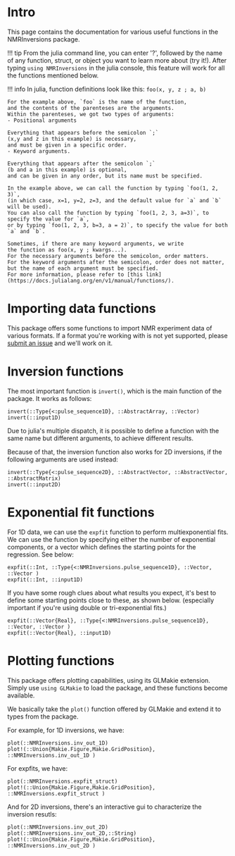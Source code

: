 # Intro
This page contains the documentation for various useful 
functions in the NMRInversions package.

!!! tip
    From the julia command line, you can enter '?', 
    followed by the name of any function, struct, 
    or object you want to learn more about (try it!).
    After typing `using NMRInversions` in the julia console, 
    this feature will work for all the functions mentioned below.

!!! info 
    In julia, function definitions look like this:
    ```
    foo(x, y, z ; a, b)
    ``` 

    For the example above, `foo` is the name of the function, 
    and the contents of the parenteses are the arguments.  
    Within the parenteses, we got two types of arguments:
    - Positional arguments
     
    Everything that appears before the semicolon `;` 
    (x,y and z in this example) is necessary,
    and must be given in a specific order.
    - Keyword arguments.

    Everything that appears after the semicolon `;` 
    (b and a in this example) is optional,
    and can be given in any order, but its name must be specified.

    In the example above, we can call the function by typing `foo(1, 2, 3)`,
    (in which case, x=1, y=2, z=3, and the default value for `a` and `b` will be used). 
    You can also call the function by typing `foo(1, 2, 3, a=3)`, to specify the value for `a`, 
    or by typing `foo(1, 2, 3, b=3, a = 2)`, to specify the value for both `a` and `b`.

    Sometimes, if there are many keyword arguments, we write 
    the function as foo(x, y ; kwargs...). 
    For the necessary arguments before the semicolon, order matters. 
    For the keyword arguments after the semicolon, order does not matter, 
    but the name of each argument must be specified.
    For more information, please refer to [this link](https://docs.julialang.org/en/v1/manual/functions/).

# Importing data functions
This package offers some functions to import NMR experiment data of various formats.
If a format you're working with is not yet supported, 
please [submit an issue](https://github.com/arismavridis/NMRInversions.jl/issues/new) 
and we'll work on it.

# Inversion functions
The most important function is `invert()`, which is the main function of the package.
It works as follows:

```@docs
invert(::Type{<:pulse_sequence1D}, ::AbstractArray, ::Vector)
invert(::input1D)
```

Due to julia's multiple dispatch, 
it is possible to define a function with the same name
but different arguments, to achieve different results.


Because of that, the inversion function also works for 2D inversions,
if the following arguments are used instead:

```@docs
invert(::Type{<:pulse_sequence2D}, ::AbstractVector, ::AbstractVector, ::AbstractMatrix)
invert(::input2D)
```


# Exponential fit functions

For 1D data, we can use the `expfit` function to perform multiexponential fits.
We can use the function by specifying either the number of exponential components,
or a vector which defines the starting points for the regression.
See below:

```@docs
expfit(::Int, ::Type{<:NMRInversions.pulse_sequence1D}, ::Vector, ::Vector )
expfit(::Int, ::input1D)
```  
  
If you have some rough clues about what results you expect, 
it's best to define some starting points close to these, as shown below.
(especially important if you're using double or tri-exponential fits.)

```@docs
expfit(::Vector{Real}, ::Type{<:NMRInversions.pulse_sequence1D}, ::Vector, ::Vector )
expfit(::Vector{Real}, ::input1D)

```


# Plotting functions
This package offers plotting capabilities, using its GLMakie extension.
Simply use `using GLMakie` to load the package, and these functions become available.

We basically take the `plot()` function offered by GLMakie and extend it to types from the package.

For example, for 1D inversions, we have:

```@docs
plot(::NMRInversions.inv_out_1D)
plot!(::Union{Makie.Figure,Makie.GridPosition}, ::NMRInversions.inv_out_1D )

```

For expfits, we have:

```@docs
plot(::NMRInversions.expfit_struct)
plot!(::Union{Makie.Figure,Makie.GridPosition}, ::NMRInversions.expfit_struct )
```

And for 2D inversions, there's an interactive gui to characterize the inversion resutls:

```@docs
plot(::NMRInversions.inv_out_2D)
plot(::NMRInversions.inv_out_2D,::String)
plot!(::Union{Makie.Figure,Makie.GridPosition}, ::NMRInversions.inv_out_2D )
```

